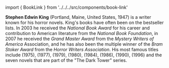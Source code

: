import { BookLink } from '../../../src/components/book-link'

**Stephen Edwin King** (Portland, Maine, United States, 1947) is a writer known
for his horror novels. King's books have often been on the bestseller lists. In
2003 he received the _National Book Award_ for his career and contribution to
American literature from the _National Book Foundation_, in 2007 he received the
_Grand Master Award_ from the _Mystery Writers of America_ Association, and he has
also been the multiple winner of the _Bram Stoker Award_ from the _Horror Writers
Association_. His most famous titles include <BookLink
title="Salem’s Lot, by Stephen King" /> (1975), <BookLink
title="The Shining, by Stephen King" /> (1977), <BookLink
title="The Dead Zone, by Stephen King" /> (1979), <BookLink
title="Firestarter, by Stephen King" /> (1980), <BookLink
title="Thinner, by Stephen King" /> (1984), <BookLink
title="It, de Stephen King" /> (1986), <BookLink
title="The Stand, by Stephen King" /> (1990), <BookLink
title="The Green Mile, by Stephen King" />
(1996) and the seven novels that are part of the "The Dark Tower" series.
